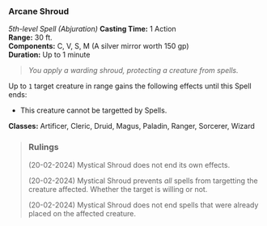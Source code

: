 ### Arcane Shroud
*5th-level Spell (Abjuration)*
**Casting Time:** 1 Action  
**Range:** 30 ft.  
**Components:** C, V, S, M (A silver mirror worth 150 gp)  
**Duration:** Up to 1 minute  

> *You apply a warding shroud, protecting a creature from spells.*

Up to `1` target creature in range gains the following effects until this Spell ends:
- This creature cannot be targetted by Spells.

**Classes:** Artificer, Cleric, Druid, Magus, Paladin, Ranger, Sorcerer, Wizard

> ### Rulings
>
> (20-02-2024) Mystical Shroud does not end its own effects.
>
> (20-02-2024) Mystical Shroud prevents *all* spells from targetting the creature affected. Whether the target is willing or not.
>
> (20-02-2024) Mystical Shroud does not end spells that were already placed on the affected creature.
